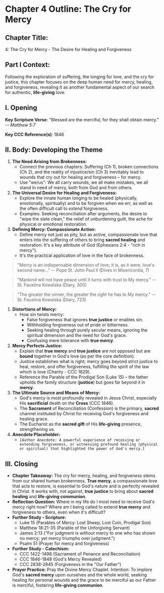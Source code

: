 # Chapter 4 Outline: The Cry for Mercy

## Chapter Title:

4: The Cry for Mercy - The Desire for Healing and Forgiveness

## Part I Context:

Following the exploration of suffering, the longing for love, and the cry for justice, this chapter focuses on the deep human need for mercy, healing, and forgiveness, revealing it as another fundamental aspect of our search for authentic, **life-giving** love.

## I. Opening

**Key Scripture Verse**: "Blessed are the merciful, for they shall obtain mercy." -- _Matthew 5:7_

**Key CCC Reference(s)**: 1846

## II. Body: Developing the Theme

1.  **The Need Arising from Brokenness:**
    *   Connect the previous chapters: Suffering (Ch 1), broken connections (Ch 2), and the reality of injustice/sin (Ch 3) inevitably lead to wounds that cry out for healing and forgiveness – for mercy.
    *   Use "we/us": We all carry wounds, we all make mistakes, we all stand in need of mercy, both from God and from others.
2.  **The Universal Desire for Healing and Forgiveness:**
    *   Explore the innate human longing to be healed (physically, emotionally, spiritually) and to be forgiven when we err, as well as the often difficult call to _extend_ forgiveness.
    *   Examples: Seeking reconciliation after arguments, the desire to "wipe the slate clean," the relief of unburdening guilt, the ache for physical or emotional restoration.
3.  **Defining Mercy: Compassionate Action:**
    *   Define mercy not just as pity, but as active, compassionate love that enters into the suffering of others to bring **sacred healing** and restoration. It's a key attribute of God (Ephesians 2:4 - "rich in mercy").
    *   It's the practical application of love in the face of brokenness.

> "Mercy is an indispensable dimension of love; it is, as it were, love's second name..." -- Pope St. John Paul II (Dives in Misericordia, 7)

> "Mankind will not have peace until it turns with trust to My mercy." -- St. Faustina Kowalska (Diary, 300)

> "The greater the sinner, the greater the right he has to My mercy." -- St. Faustina Kowalska (Diary, 723)

1.  **Distortions of Mercy:**
    *   How sin twists mercy:
        *   False forgiveness that ignores **true justice** or enables sin.
        *   Withholding forgiveness out of pride or bitterness.
        *   Seeking healing through purely secular means, ignoring the spiritual dimension and the need for God's grace.
        *   Confusing mere tolerance with **true mercy**.
2.  **Mercy Perfects Justice:**
    *   Explain that **true mercy** and **true justice** are not opposed but are **bound** together in God's love (as per the core definition).
    *   Justice establishes what is right; mercy goes beyond strict justice to heal, restore, and offer forgiveness, fulfilling the spirit of the law which is love (Charity - CCC 1829).
    *   Reference the Parable of the Prodigal Son (Luke 15) – the father upholds the family structure (**justice**) but goes far beyond it in **mercy**.
3.  **The Ultimate Source and Means of Mercy:**
    *   God's mercy is most profoundly revealed in Jesus Christ, especially His **sacrificial** death on the **Cross** (CCC 1846).
    *   The **Sacrament** of Reconciliation (Confession) is the primary, **sacred** channel instituted by Christ for receiving God's forgiveness and healing grace.
    *   The Eucharist as the **sacred gift** of His **life-giving** presence, strengthening us.
4.  **Anecdote Placeholder:**
    *   `[Author Anecdote: A powerful experience of receiving or extending forgiveness, or witnessing profound healing (physical or spiritual) that highlighted the power of God's mercy.]`

## III. Closing

*   **Chapter Takeaway:** The cry for mercy, healing, and forgiveness stems from our shared human brokenness. **True mercy**, a compassionate love that acts to restore, is essential to God's nature and is perfectly revealed in Christ. It works with, not against, **true justice** to bring about **sacred healing** and **life-giving communion**.
*   **Reflection Question:** Where in my life do I most need to receive God's mercy right now? Where am I being called to extend **true mercy** and forgiveness to others, even when it's difficult?
*   **Further Study - Scripture:**
    *   Luke 15 (Parables of Mercy: Lost Sheep, Lost Coin, Prodigal Son)
    *   Matthew 18:21-35 (Parable of the Unforgiving Servant)
    *   James 2:13 ("For judgment is without mercy to one who has shown no mercy; yet mercy triumphs over judgment.")
    *   Psalm 51 (Prayer for mercy and forgiveness)
*   **Further Study - Catechism:**
    *   CCC 1422-1498 (Sacrament of Penance and Reconciliation)
    *   CCC 1846-1848 (God's Mercy Revealed)
    *   CCC 2838-2845 (Forgiveness in the "Our Father")
*   **Prayer Practice:** Pray the Divine Mercy Chaplet. Intention: To implore God's **sacred mercy** upon ourselves and the whole world, seeking healing for personal wounds and the grace to be merciful as our Father is merciful, fostering **life-giving communion**.
